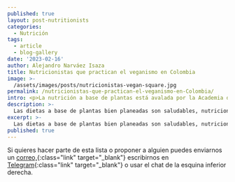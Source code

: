 ```yaml
---
published: true
layout: post-nutritionists
categories:
  - Nutrición
tags:
  - article
  - blog-gallery
date: '2023-02-16'
author: Alejandro Narváez Isaza
title: Nutricionistas que practican el veganismo en Colombia
image: >-
  /assets/images/posts/nutricionistas-vegan-square.jpg
permalink: /nutricionistas-que-practican-el-veganismo-en-Colombia/
intro: <p>La nutrición a base de plantas está avalada por la Academia de Nutrición y Dietética desde el 2016. Las dietas a base de plantas bien planeadas son saludables, nutricionalmente adecuadas y más sostenibles ambientalmente.</p><p><a href="https://pubmed.ncbi.nlm.nih.gov/27886704/" class="link no-underline" target="_blank">Artículo en Publimed <span class="icon icon-long-arrow-right-light"></span></a></p><p>Sin embargo la mayoría de nutricionistas locales todavía recomiendan consumir alimentos de origen animal y nos hacen perder tiempo a quienes no consideramos esa posibilidad. Esta es una lista con algunos y algunas nutricionistas especializados en nutrición a base de plantas acá en Colombia.</p>
description: >-
  Las dietas a base de plantas bien planeadas son saludables, nutricionalmente adecuadas y más sostenibles ambientalmente. Esta es una lista con algunos y algunas nutricionistas especializados en nutrición a base de plantas acá en Colombia
excerpt: >-
  Las dietas a base de plantas bien planeadas son saludables, nutricionalmente adecuadas y más sostenibles ambientalmente. Esta es una lista con algunos y algunas nutricionistas especializados en nutrición a base de plantas acá en Colombia
published: true
---
```

Si quieres hacer parte de esta lista o proponer a alguien puedes enviarnos un [correo,](mailto:4nimaleslibr3s@proton.me){:class="link" target="_blank"} escribirnos en [Telegram](https://t.me/animaleslibres){:class="link" target="_blank"} o usar el chat de la esquina inferior derecha.
